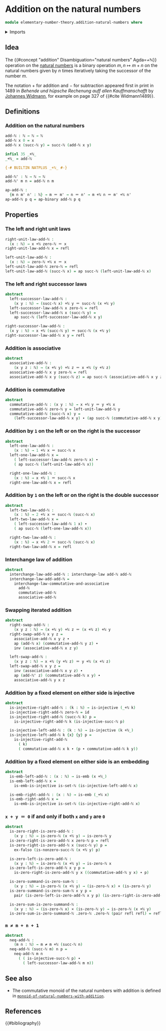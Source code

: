 # Addition on the natural numbers

```agda
module elementary-number-theory.addition-natural-numbers where
```

<details><summary>Imports</summary>

```agda
open import elementary-number-theory.equality-natural-numbers
open import elementary-number-theory.natural-numbers

open import foundation.action-on-identifications-binary-functions
open import foundation.action-on-identifications-functions
open import foundation.cartesian-product-types
open import foundation.dependent-pair-types
open import foundation.embeddings
open import foundation.empty-types
open import foundation.function-types
open import foundation.identity-types
open import foundation.injective-maps
open import foundation.interchange-law
open import foundation.negated-equality
open import foundation.sets
```

</details>

## Idea

The {{#concept "addition" Disambiguation="natural numbers" Agda=_+ℕ_}} operation
on the [natural numbers](elementary-number-theory.natural-numbers.md) is a
binary operation $m,n\mapsto m+n$ on the natural numbers given by $n$ times
iteratively taking the successor of the number $m$.

The notation $+$ for addition and $-$ for subtraction appeared first in print in
1489 in _Behende und hüpsche Rechenung auff allen Kauffmanschafft_ by
[Johannes Widmann](https://en.wikipedia.org/wiki/Johannes_Widmann), for example
on page 327 of {{#cite Widmann1489}}.

## Definitions

### Addition on the natural numbers

```agda
add-ℕ : ℕ → ℕ → ℕ
add-ℕ x 0 = x
add-ℕ x (succ-ℕ y) = succ-ℕ (add-ℕ x y)

infixl 35 _+ℕ_
_+ℕ_ = add-ℕ

{-# BUILTIN NATPLUS _+ℕ_ #-}

add-ℕ' : ℕ → ℕ → ℕ
add-ℕ' m n = add-ℕ n m

ap-add-ℕ :
  {m n m' n' : ℕ} → m ＝ m' → n ＝ n' → m +ℕ n ＝ m' +ℕ n'
ap-add-ℕ p q = ap-binary add-ℕ p q
```

## Properties

### The left and right unit laws

```agda
right-unit-law-add-ℕ :
  (x : ℕ) → x +ℕ zero-ℕ ＝ x
right-unit-law-add-ℕ x = refl

left-unit-law-add-ℕ :
  (x : ℕ) → zero-ℕ +ℕ x ＝ x
left-unit-law-add-ℕ zero-ℕ = refl
left-unit-law-add-ℕ (succ-ℕ x) = ap succ-ℕ (left-unit-law-add-ℕ x)
```

### The left and right successor laws

```agda
abstract
  left-successor-law-add-ℕ :
    (x y : ℕ) → (succ-ℕ x) +ℕ y ＝ succ-ℕ (x +ℕ y)
  left-successor-law-add-ℕ x zero-ℕ = refl
  left-successor-law-add-ℕ x (succ-ℕ y) =
    ap succ-ℕ (left-successor-law-add-ℕ x y)

right-successor-law-add-ℕ :
  (x y : ℕ) → x +ℕ (succ-ℕ y) ＝ succ-ℕ (x +ℕ y)
right-successor-law-add-ℕ x y = refl
```

### Addition is associative

```agda
abstract
  associative-add-ℕ :
    (x y z : ℕ) → (x +ℕ y) +ℕ z ＝ x +ℕ (y +ℕ z)
  associative-add-ℕ x y zero-ℕ = refl
  associative-add-ℕ x y (succ-ℕ z) = ap succ-ℕ (associative-add-ℕ x y z)
```

### Addition is commutative

```agda
abstract
  commutative-add-ℕ : (x y : ℕ) → x +ℕ y ＝ y +ℕ x
  commutative-add-ℕ zero-ℕ y = left-unit-law-add-ℕ y
  commutative-add-ℕ (succ-ℕ x) y =
    (left-successor-law-add-ℕ x y) ∙ (ap succ-ℕ (commutative-add-ℕ x y))
```

### Addition by `1` on the left or on the right is the successor

```agda
abstract
  left-one-law-add-ℕ :
    (x : ℕ) → 1 +ℕ x ＝ succ-ℕ x
  left-one-law-add-ℕ x =
    ( left-successor-law-add-ℕ zero-ℕ x) ∙
    ( ap succ-ℕ (left-unit-law-add-ℕ x))

  right-one-law-add-ℕ :
    (x : ℕ) → x +ℕ 1 ＝ succ-ℕ x
  right-one-law-add-ℕ x = refl
```

### Addition by `1` on the left or on the right is the double successor

```agda
abstract
  left-two-law-add-ℕ :
    (x : ℕ) → 2 +ℕ x ＝ succ-ℕ (succ-ℕ x)
  left-two-law-add-ℕ x =
    ( left-successor-law-add-ℕ 1 x) ∙
    ( ap succ-ℕ (left-one-law-add-ℕ x))

  right-two-law-add-ℕ :
    (x : ℕ) → x +ℕ 2 ＝ succ-ℕ (succ-ℕ x)
  right-two-law-add-ℕ x = refl
```

### Interchange law of addition

```agda
abstract
  interchange-law-add-add-ℕ : interchange-law add-ℕ add-ℕ
  interchange-law-add-add-ℕ =
    interchange-law-commutative-and-associative
      add-ℕ
      commutative-add-ℕ
      associative-add-ℕ
```

### Swapping iterated addition

```agda
abstract
  right-swap-add-ℕ :
    (x y z : ℕ) → (x +ℕ y) +ℕ z ＝ (x +ℕ z) +ℕ y
  right-swap-add-ℕ x y z =
    associative-add-ℕ x y z ∙
    ap (add-ℕ x) (commutative-add-ℕ y z) ∙
    inv (associative-add-ℕ x z y)

  left-swap-add-ℕ :
    (x y z : ℕ) → x +ℕ (y +ℕ z) ＝ y +ℕ (x +ℕ z)
  left-swap-add-ℕ x y z =
    inv (associative-add-ℕ x y z) ∙
    ap (add-ℕ' z) (commutative-add-ℕ x y) ∙
    associative-add-ℕ y x z
```

### Addition by a fixed element on either side is injective

```agda
abstract
  is-injective-right-add-ℕ : (k : ℕ) → is-injective (_+ℕ k)
  is-injective-right-add-ℕ zero-ℕ = id
  is-injective-right-add-ℕ (succ-ℕ k) p =
    is-injective-right-add-ℕ k (is-injective-succ-ℕ p)

  is-injective-left-add-ℕ : (k : ℕ) → is-injective (k +ℕ_)
  is-injective-left-add-ℕ k {x} {y} p =
    is-injective-right-add-ℕ
      ( k)
      ( commutative-add-ℕ x k ∙ (p ∙ commutative-add-ℕ k y))
```

### Addition by a fixed element on either side is an embedding

```agda
abstract
  is-emb-left-add-ℕ : (x : ℕ) → is-emb (x +ℕ_)
  is-emb-left-add-ℕ x =
    is-emb-is-injective is-set-ℕ (is-injective-left-add-ℕ x)

  is-emb-right-add-ℕ : (x : ℕ) → is-emb (_+ℕ x)
  is-emb-right-add-ℕ x =
    is-emb-is-injective is-set-ℕ (is-injective-right-add-ℕ x)
```

### `x + y ＝ 0` if and only if both `x` and `y` are `0`

```agda
abstract
  is-zero-right-is-zero-add-ℕ :
    (x y : ℕ) → is-zero-ℕ (x +ℕ y) → is-zero-ℕ y
  is-zero-right-is-zero-add-ℕ x zero-ℕ p = refl
  is-zero-right-is-zero-add-ℕ x (succ-ℕ y) p =
    ex-falso (is-nonzero-succ-ℕ (x +ℕ y) p)

  is-zero-left-is-zero-add-ℕ :
    (x y : ℕ) → is-zero-ℕ (x +ℕ y) → is-zero-ℕ x
  is-zero-left-is-zero-add-ℕ x y p =
    is-zero-right-is-zero-add-ℕ y x ((commutative-add-ℕ y x) ∙ p)

  is-zero-summand-is-zero-sum-ℕ :
    (x y : ℕ) → is-zero-ℕ (x +ℕ y) → (is-zero-ℕ x) × (is-zero-ℕ y)
  is-zero-summand-is-zero-sum-ℕ x y p =
    pair (is-zero-left-is-zero-add-ℕ x y p) (is-zero-right-is-zero-add-ℕ x y p)

  is-zero-sum-is-zero-summand-ℕ :
    (x y : ℕ) → (is-zero-ℕ x) × (is-zero-ℕ y) → is-zero-ℕ (x +ℕ y)
  is-zero-sum-is-zero-summand-ℕ .zero-ℕ .zero-ℕ (pair refl refl) = refl
```

### `m ≠ m + n + 1`

```agda
abstract
  neq-add-ℕ :
    (m n : ℕ) → m ≠ m +ℕ (succ-ℕ n)
  neq-add-ℕ (succ-ℕ m) n p =
    neq-add-ℕ m n
      ( ( is-injective-succ-ℕ p) ∙
        ( left-successor-law-add-ℕ m n))
```

## See also

- The commutative monoid of the natural numbers with addition is defined in
  [`monoid-of-natural-numbers-with-addition`](elementary-number-theory.monoid-of-natural-numbers-with-addition.md).

## References

{{#bibliography}}
